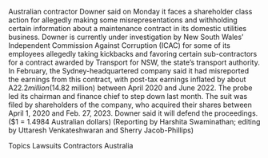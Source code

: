 Australian contractor Downer said on Monday it faces a shareholder class action for allegedly making some misrepresentations and withholding certain information about a maintenance contract in its domestic utilities business.
Downer is currently under investigation by New South Wales’ Independent Commission Against Corruption (ICAC) for some of its employees allegedly taking kickbacks and favoring certain sub-contractors for a contract awarded by Transport for NSW, the state’s transport authority.
In February, the Sydney-headquartered company said it had misreported the earnings from this contract, with post-tax earnings inflated by about A$22.2 million ($14.82 million) between April 2020 and June 2022.
The probe led its chairman and finance chief to step down last month.
The suit was filed by shareholders of the company, who acquired their shares between April 1, 2020 and Feb. 27, 2023.
Downer said it will defend the proceedings.
($1 = 1.4984 Australian dollars)
(Reporting by Harshita Swaminathan; editing by Uttaresh Venkateshwaran and Sherry Jacob-Phillips)

Topics
Lawsuits
Contractors
Australia
